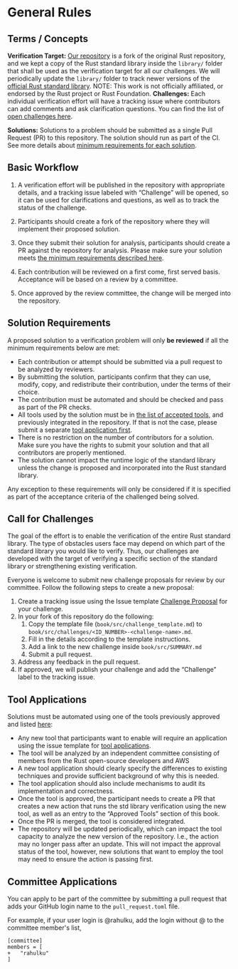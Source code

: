 # General Rules

## Terms / Concepts

**Verification Target:** [Our repository](https://github.com/model-checking/verify-rust-std) is a fork of the original Rust repository,
and we kept a copy of the Rust standard library inside the `library/` folder that shall be used as the verification target for all our challenges.
We will periodically update the `library/` folder to track newer versions of the [official Rust standard library](https://github.com/rust-lang/rust/).
NOTE: This work is not officially affiliated, or endorsed by the Rust project or Rust Foundation.
**Challenges:** Each individual verification effort will have a
tracking issue where contributors can add comments and ask clarification questions.
You can find the list of [open challenges here](https://github.com/model-checking/verify-rust-std/labels/Challenge).

**Solutions:** Solutions to a problem should be submitted as a single Pull Request (PR) to this repository.
The solution should run as part of the CI.
See more details about [minimum requirements for each solution](general-rules.md#solution-requirements).


## Basic Workflow

1. A verification effort will be published in the repository with
appropriate details, and a tracking issue labeled with “Challenge”
will be opened, so it can be used for clarifications and questions, as
well as to track the status of the challenge.

2. Participants should create a fork of the repository where they will implement their proposed solution.
3. Once they submit their solution for analysis, participants should create a PR against the repository for analysis.
   Please make sure your solution meets [the minimum requirements described here](general-rules.md#solution-requirements).
4. Each contribution will be reviewed on a first come, first served basis.
   Acceptance will be based on a review by a committee.
5. Once approved by the review committee, the change will be merged into the repository.

## Solution Requirements

A proposed solution to a verification problem will only **be reviewed** if all the minimum requirements below are met:

* Each contribution or attempt should be submitted via a pull request to be analyzed by reviewers.
* By submitting the solution, participants confirm that they can use, modify, copy, and redistribute their contribution,
  under the terms of their choice.
* The contribution must be automated and should be checked and pass as part of the PR checks.
* All tools used by the solution must be in [the list of accepted tools](tools.md#approved-tools),
  and previously integrated in the repository.
  If that is not the case, please submit a separate [tool application first](./general-rules.md#tool-applications).
* There is no restriction on the number of contributors for a solution.
  Make sure you have the rights to submit your solution and that all contributors are properly mentioned.
* The solution cannot impact the runtime logic of the standard library unless the change is proposed and incorporated
  into the Rust standard library.

Any exception to these requirements will only be considered if it is specified as part of the acceptance criteria of the
challenged being solved.

## Call for Challenges

The goal of the effort is to enable the verification of the entire Rust standard library.
The type of obstacles users face may depend on which part of the standard library you would like to verify. Thus, our challenges are developed with the target of verifying a specific section of the standard library or strengthening existing verification.

Everyone is welcome to submit new challenge proposals for review by our committee.
Follow the following steps to create a new proposal:

1. Create a tracking issue using the Issue template [Challenge Proposal](template.md) for your challenge.
2. In your fork of this repository do the following:
    1. Copy the template file (`book/src/challenge_template.md`) to `book/src/challenges/<ID_NUMBER>-<challenge-name>.md`.
    2. Fill in the details according to the template instructions.
    3. Add a link to the new challenge inside `book/src/SUMMARY.md`
    4. Submit a pull request.
3. Address any feedback in the pull request.
4. If approved, we will publish your challenge and add the “Challenge” label to the tracking issue.

## Tool Applications

Solutions must be automated using one of the tools previously approved and listed [here](tools.md#approved-tools):

* Any new tool that participants want to enable will require an application using the issue template for [tool applications](https://github.com/model-checking/verify-rust-std/blob/main/.github/TOOL_REQUEST_TEMPLATE.md).
* The tool will be analyzed by an independent committee consisting of members from the Rust open-source developers and AWS
* A new tool application should clearly specify the differences to existing techniques and provide sufficient background
  of why this is needed.
* The tool application should also include mechanisms to audit its implementation and correctness.
* Once the tool is approved, the participant needs to create a PR that creates a new action that runs the
  std library verification using the new tool, as well as an entry to the “Approved Tools” section of this book.
* Once the PR is merged, the tool is considered integrated.
* The repository will be updated periodically, which can impact the tool capacity to analyze the new version of the repository.
  I.e., the action may no longer pass after an update.
  This will not impact the approval status of the tool, however,
  new solutions that want to employ the tool may need to ensure the action is passing first.

## Committee Applications

You can apply to be part of the committee by submitting a pull request that adds your GitHub login name to the `pull_request.toml` file.

For example, if your user login is @rahulku, add the login without @ to the committee member's list,
```
[committee]
members = [
+   "rahulku"
]
```
